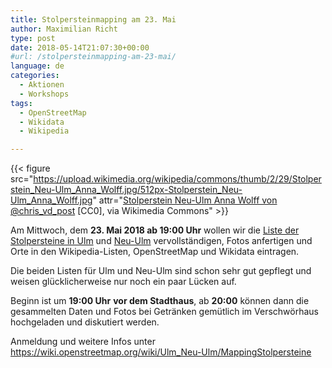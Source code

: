 ```yaml
---
title: Stolpersteinmapping am 23. Mai
author: Maximilian Richt
type: post
date: 2018-05-14T21:07:30+00:00
#url: /stolpersteinmapping-am-23-mai/
language: de
categories:
  - Aktionen
  - Workshops
tags:
  - OpenStreetMap
  - Wikidata
  - Wikipedia

---
```


{{< figure src="https://upload.wikimedia.org/wikipedia/commons/thumb/2/29/Stolperstein_Neu-Ulm_Anna_Wolff.jpg/512px-Stolperstein_Neu-Ulm_Anna_Wolff.jpg" attr="[Stolperstein Neu-Ulm Anna Wolff von @chris_vd_post](https://commons.wikimedia.org/wiki/File:Stolperstein_Neu-Ulm_Anna_Wolff.jpg) [CC0], via Wikimedia Commons" >}}

Am Mittwoch, dem **23. Mai 2018 ab 19:00 Uhr** wollen wir die [Liste der Stolpersteine in Ulm][2] und [Neu-Ulm][3] vervollständigen, Fotos anfertigen und Orte in den Wikipedia-Listen, OpenStreetMap und Wikidata eintragen.
  
Die beiden Listen für Ulm und Neu-Ulm sind schon sehr gut gepflegt und weisen glücklicherweise nur noch ein paar Lücken auf.

Beginn ist um **19:00 Uhr** **vor dem Stadthaus**, ab **20:00** können dann die gesammelten Daten und Fotos bei Getränken gemütlich im Verschwörhaus hochgeladen und diskutiert werden.

Anmeldung und weitere Infos unter <https://wiki.openstreetmap.org/wiki/Ulm_Neu-Ulm/MappingStolpersteine>

 [2]: https://de.wikipedia.org/wiki/Liste_der_Stolpersteine_in_Ulm
 [3]: https://de.wikipedia.org/wiki/Liste_der_Stolpersteine_in_Neu-Ulm
